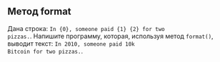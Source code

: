 ## Метод format

Дана строка: <code>In {0}, someone paid {1} {2} for two pizzas.</code>.
Напишите программу, которая, используя метод <code>format()</code>, выводит текст:
<code>In 2010, someone paid 10k Bitcoin for two pizzas.</code>.
